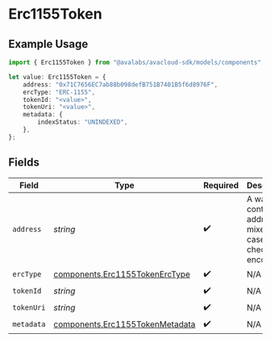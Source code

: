 # Erc1155Token

## Example Usage

```typescript
import { Erc1155Token } from "@avalabs/avacloud-sdk/models/components";

let value: Erc1155Token = {
    address: "0x71C7656EC7ab88b098defB751B7401B5f6d8976F",
    ercType: "ERC-1155",
    tokenId: "<value>",
    tokenUri: "<value>",
    metadata: {
        indexStatus: "UNINDEXED",
    },
};
```

## Fields

| Field                                                                              | Type                                                                               | Required                                                                           | Description                                                                        | Example                                                                            |
| ---------------------------------------------------------------------------------- | ---------------------------------------------------------------------------------- | ---------------------------------------------------------------------------------- | ---------------------------------------------------------------------------------- | ---------------------------------------------------------------------------------- |
| `address`                                                                          | *string*                                                                           | :heavy_check_mark:                                                                 | A wallet or contract address in mixed-case checksum encoding.                      | 0x71C7656EC7ab88b098defB751B7401B5f6d8976F                                         |
| `ercType`                                                                          | [components.Erc1155TokenErcType](../../models/components/erc1155tokenerctype.md)   | :heavy_check_mark:                                                                 | N/A                                                                                |                                                                                    |
| `tokenId`                                                                          | *string*                                                                           | :heavy_check_mark:                                                                 | N/A                                                                                |                                                                                    |
| `tokenUri`                                                                         | *string*                                                                           | :heavy_check_mark:                                                                 | N/A                                                                                |                                                                                    |
| `metadata`                                                                         | [components.Erc1155TokenMetadata](../../models/components/erc1155tokenmetadata.md) | :heavy_check_mark:                                                                 | N/A                                                                                |                                                                                    |